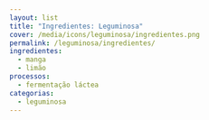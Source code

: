 ```yaml
---
layout: list
title: "Ingredientes: Leguminosa"
cover: /media/icons/leguminosa/ingredientes.png
permalink: /leguminosa/ingredientes/
ingredientes:
  - manga
  - limão
processos:
  - fermentação láctea
categorias:
  - leguminosa
---
```

